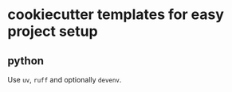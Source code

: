 # cookiecutter templates for easy project setup

## python

Use `uv`, `ruff` and optionally `devenv`.
